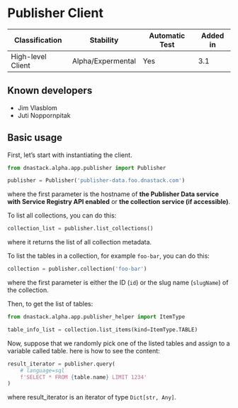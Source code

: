 # Publisher Client

| Classification    | Stability         | Automatic Test | Added in |
|-------------------|-------------------|---------------|----------|
| High-level Client | Alpha/Expermental | Yes           | 3.1      |

## Known developers
* Jim Vlasblom
* Juti Noppornpitak

## Basic usage

First, let’s start with instantiating the client.

```python
from dnastack.alpha.app.publisher import Publisher

publisher = Publisher('publisher-data.foo.dnastack.com')
```
where the first parameter is the hostname of **the Publisher Data service with Service Registry API enabled** or **the collection service (if accessible)**.

To list all collections, you can do this:
```python
collection_list = publisher.list_collections()
```
where it returns the list of all collection metadata.

To list the tables in a collection, for example `foo-bar`, you can do this:
```python
collection = publisher.collection('foo-bar')
```
where the first parameter is either the ID (`id`) or the slug name (`slugName`) of the collection.

Then, to get the list of tables:
```python
from dnastack.alpha.app.publisher_helper import ItemType

table_info_list = collection.list_items(kind=ItemType.TABLE)
```

Now, suppose that we randomly pick one of the listed tables and assign to a variable called table. here is how to see the content:

```python
result_iterator = publisher.query(
    # language=sql
    f'SELECT * FROM {table.name} LIMIT 1234'
)
```
where result_iterator is an iterator of type `Dict[str, Any]`.